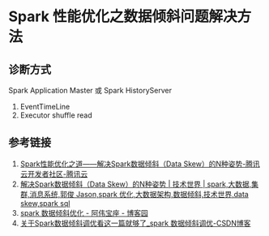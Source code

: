 # Spark 性能优化之数据倾斜问题解决方法


## 诊断方式


Spark Application Master 或 Spark HistoryServer
1. EventTimeLine
2. Executor shuffle read

## 参考链接

1. [Spark性能优化之道——解决Spark数据倾斜（Data Skew）的N种姿势-腾讯云开发者社区-腾讯云](https://cloud.tencent.com/developer/article/1146295)
2. [解决Spark数据倾斜（Data Skew）的N种姿势 | 技术世界 | spark,大数据,集群,消息系统,郭俊 Jason,spark 优化,大数据架构,数据倾斜,技术世界,data skew,spark sql](http://www.jasongj.com/spark/skew/)
3. [spark 数据倾斜优化 - 阿伟宝座 - 博客园](https://www.cnblogs.com/saowei/p/16044630.html)
4. [关于Spark数据倾斜调优看这一篇就够了\_spark 数据倾斜调优-CSDN博客](https://blog.csdn.net/Aaron_ch/article/details/122224043)